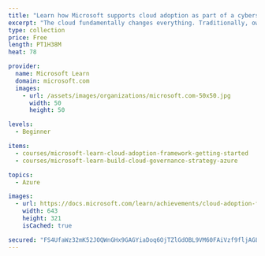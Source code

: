 ```yaml
---
title: "Learn how Microsoft supports cloud adoption as part of a cybersecurity solution"
excerpt: "The cloud fundamentally changes everything. Traditionally, ownership and responsibility for all aspects of the technology you use, from infrastructure to software, has fallen to enterprises. When you move to the cloud, you can instead provision and consume just the resources you need, when you need them. Although the cloud offers tremendous flexibility, to get the most benefit out of your move to the cloud, you need a proven and consistent methodology for adopting cloud technologies. The Microsoft Cloud Adoption Framework for Azure meets that need, helping guide decisions throughout cloud adoption. This learning path provides an overview of the Microsoft Cloud Adoption Framework for Azure and how to use it as part of a cybersecurity solution.The deadline for agencies to update plans for federal network infrastructure, including adoption of cloud technology, and report those plans to OMB/NSC, per Section 3 of the Executive Order on Improving the Nation's Cybersecurity, is **July 11, 2021**."
type: collection
price: Free
length: PT1H38M
heat: 78

provider:
  name: Microsoft Learn
  domain: microsoft.com
  images:
    - url: /assets/images/organizations/microsoft.com-50x50.jpg
      width: 50
      height: 50

levels:
  - Beginner

items:
  - courses/microsoft-learn-cloud-adoption-framework-getting-started
  - courses/microsoft-learn-build-cloud-governance-strategy-azure

topics:
  - Azure

images:
  - url: https://docs.microsoft.com/learn/achievements/cloud-adoption-framework-getting-started-social.png
    width: 643
    height: 321
    isCached: true

secured: "FS4UfaWz32mK52JOQWnGHx9GAGYiaDoq6OjTZlGdOBL9VM60FAiVzf9fljAGLH4rbR3FuYQNzm1sEnRdRA17XTEsmkxRLzu7Oim7DJ8Sm4SVKeuZZMV7KJZKPj8gUBY6aOzaoQ1Lg2LMWyR8SGJpqsn2TaASqDm7ikNg63p/FSdiCyJLRTECDYCsVcbgw18ii/5fg/U0ARASlTTPhQrEG38vAghMpBmsqBqZ1mkEGSW5TI19W/jBKId9akYpZBlTqtRuRn87jiEe4AtEzXSpEKh/nokjHbrce+aXBmFKV0VXNhDQDTW3pe8xge7z+4ANr4Rhy2eFQxSdJ5elP2Un2yoxerwTIj2BqK39O2c6V5Y=;InB4fR3BEDfjR2lPHz3PmQ=="
---
```


